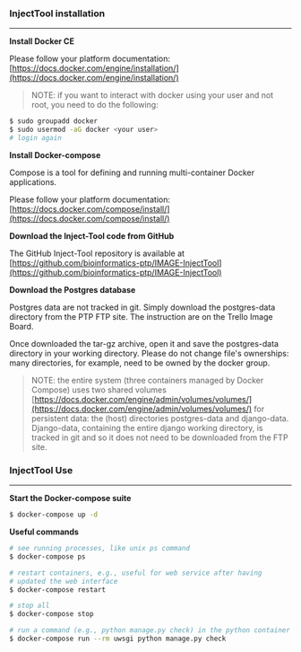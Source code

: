 
### InjectTool installation

---

**Install Docker CE**

Please follow your platform documentation:
[https://docs.docker.com/engine/installation/](https://docs.docker.com/engine/installation/)

>NOTE: if you want to interact with docker using your user and not root, you need to do the following:
```bash
$ sudo groupadd docker
$ sudo usermod -aG docker <your user>
# login again
```


**Install Docker-compose**

Compose is a tool for defining and running multi-container Docker applications.

Please follow your platform documentation:
[https://docs.docker.com/compose/install/](https://docs.docker.com/compose/install/)


**Download the Inject-Tool code from GitHub**

The GitHub Inject-Tool repository is available at
[https://github.com/bioinformatics-ptp/IMAGE-InjectTool](https://github.com/bioinformatics-ptp/IMAGE-InjectTool)



**Download the Postgres database**

Postgres data are not tracked in git. Simply download the postgres-data directory from the PTP FTP site. The instruction are on the Trello Image Board.

Once downloaded the tar-gz archive, open it and save the postgres-data directory in your working directory. Please do not change file's ownerships: many directories, for example, need to be owned by the docker group.

> NOTE:
the entire system (three containers managed by Docker Compose) uses two shared volumes [https://docs.docker.com/engine/admin/volumes/volumes/](https://docs.docker.com/engine/admin/volumes/volumes/) for persistent data: the (host) directories postgres-data and django-data. Django-data, containing the entire django working directory, is tracked in git and so it does not need to be downloaded from the FTP site.



### InjectTool Use

---

**Start the Docker-compose suite**

```bash
$ docker-compose up -d
```



**Useful commands**

```bash
# see running processes, like unix ps command
$ docker-compose ps

# restart containers, e.g., useful for web service after having
# updated the web interface
$ docker-compose restart

# stop all
$ docker-compose stop

# run a command (e.g., python manage.py check) in the python container from the host
$ docker-compose run --rm uwsgi python manage.py check

```
